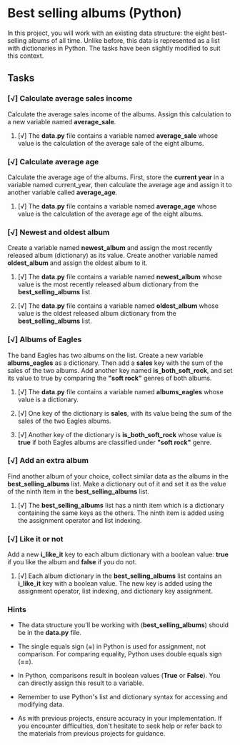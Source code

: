 # Best selling albums (Python)

In this project, you will work with an existing data structure: the eight best-selling albums of all time. Unlike before, this data is represented as a list with dictionaries in Python. The tasks have been slightly modified to suit this context.

## Tasks

### [√] Calculate average sales income

Calculate the average sales income of the albums. Assign this calculation to a new variable named **average_sale**.

1. [√] The **data.py** file contains a variable named  **average_sale** whose value is the calculation of the average sale of the eight albums.

### [√] Calculate average age

Calculate the average age of the albums. First, store the **current year** in a variable named current_year, then calculate the average age and assign it to another variable called **average_age**.

1. [√] The **data.py** file contains a variable named **average_age** whose value is the calculation of the average age of the eight albums.

### [√] Newest and oldest album

Create a variable named **newest_album** and assign the most recently released album (dictionary) as its value. Create another variable named **oldest_album** and assign the oldest album to it.

1. [√] The **data.py** file contains a variable named **newest_album** whose value is the most recently released album dictionary from the **best_selling_albums** list.

2. [√] The **data.py** file contains a variable named **oldest_album** whose value is the oldest released album dictionary from the **best_selling_albums** list.

### [√] Albums of Eagles

The band Eagles has two albums on the list. Create a new variable **albums_eagles** as a dictionary. Then add a **sales** key with the sum of the sales of the two albums. Add another key named **is_both_soft_rock**, and set its value to true by comparing the **"soft rock"** genres of both albums.

1. [√] The **data.py** file contains a variable named **albums_eagles** whose value is a dictionary.

2. [√] One key of the dictionary is **sales**, with its value being the sum of the sales of the two Eagles albums.

3. [√] Another key of the dictionary is **is_both_soft_rock** whose value is **true** if both Eagles albums are classified under **"soft rock"** genre.

### [√] Add an extra album

Find another album of your choice, collect similar data as the albums in the **best_selling_albums** list. Make a dictionary out of it and set it as the value of the ninth item in the **best_selling_albums** list.

1. [√] The **best_selling_albums** list has a ninth item which is a dictionary containing the same keys as the others. The ninth item is added using the assignment operator and list indexing.

### [√] Like it or not

Add a new **i_like_it** key to each album dictionary with a boolean value: **true** if you like the album and **false** if you do not.

1. [√] Each album dictionary in the **best_selling_albums** list contains an **i_like_it** key with a boolean value. The new key is added using the assignment operator, list indexing, and dictionary key assignment.

### Hints

- The data structure you'll be working with (**best_selling_albums**) should be in the **data.py** file.

- The single equals sign (**=**) in Python is used for assignment, not comparison. For comparing equality, Python uses double equals sign (**==**).

- In Python, comparisons result in boolean values (**True** or **False**). You can directly assign this result to a variable.

- Remember to use Python's list and dictionary syntax for accessing and modifying data.

- As with previous projects, ensure accuracy in your implementation. If you encounter difficulties, don't hesitate to seek help or refer back to the materials from previous projects for guidance.

